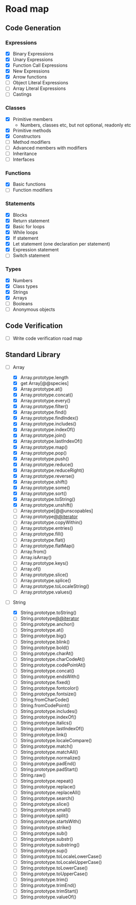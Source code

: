 # Road map

## Code Generation

### Expressions

- [x] Binary Expressions
- [x] Unary Expressions
- [x] Function Call Expressions
- [x] New Expressions
- [x] Arrow functions
- [ ] Object Literal Expressions
- [ ] Array Literal Expressions
- [ ] Castings

### Classes

- [x] Primitive members
  - Numbers, classes etc, but not optional, readonly etc
- [x] Primitive methods
- [x] Constructors
- [ ] Method modifiers
- [ ] Advanced members with modifiers
- [ ] Inheritance
- [ ] Interfaces

### Functions

- [x] Basic functions
- [ ] Function modifiers

### Statements

- [x] Blocks
- [x] Return statement
- [x] Basic for loops
- [x] While loops
- [x] If statement
- [x] Let statement (one declaration per statement)
- [x] Expression statement
- [ ] Switch statement

### Types

- [x] Numbers
- [x] Class types
- [x] Strings
- [x] Arrays
- [ ] Booleans
- [ ] Anonymous objects

## Code Verification

- [ ] Write code verification road map

## Standard Library

- [ ] Array

  - [x] Array.prototype.length
  - [x] get Array[@@species]
  - [x] Array.prototype.at()
  - [x] Array.prototype.concat()
  - [x] Array.prototype.every()
  - [x] Array.prototype.filter()
  - [x] Array.prototype.find()
  - [x] Array.prototype.findIndex()
  - [x] Array.prototype.includes()
  - [x] Array.prototype.indexOf()
  - [x] Array.prototype.join()
  - [x] Array.prototype.lastIndexOf()
  - [x] Array.prototype.map()
  - [x] Array.prototype.pop()
  - [x] Array.prototype.push()
  - [x] Array.prototype.reduce()
  - [x] Array.prototype.reduceRight()
  - [x] Array.prototype.reverse()
  - [x] Array.prototype.shift()
  - [x] Array.prototype.some()
  - [x] Array.prototype.sort()
  - [x] Array.prototype.toString()
  - [x] Array.prototype.unshift()
  - [ ] Array.prototype[@@unscopables]
  - [ ] Array.prototype[@@iterator]()
  - [ ] Array.prototype.copyWithin()
  - [ ] Array.prototype.entries()
  - [ ] Array.prototype.fill()
  - [ ] Array.prototype.flat()
  - [ ] Array.prototype.flatMap()
  - [ ] Array.from()
  - [ ] Array.isArray()
  - [ ] Array.prototype.keys()
  - [ ] Array.of()
  - [ ] Array.prototype.slice()
  - [ ] Array.prototype.splice()
  - [ ] Array.prototype.toLocaleString()
  - [ ] Array.prototype.values()

- [ ] String

  - [x] String.prototype.toString()
  - [ ] String.prototype[@@iterator]()
  - [ ] String.prototype.anchor()
  - [ ] String.prototype.at()
  - [ ] String.prototype.big()
  - [ ] String.prototype.blink()
  - [ ] String.prototype.bold()
  - [ ] String.prototype.charAt()
  - [ ] String.prototype.charCodeAt()
  - [ ] String.prototype.codePointAt()
  - [ ] String.prototype.concat()
  - [ ] String.prototype.endsWith()
  - [ ] String.prototype.fixed()
  - [ ] String.prototype.fontcolor()
  - [ ] String.prototype.fontsize()
  - [ ] String.fromCharCode()
  - [ ] String.fromCodePoint()
  - [ ] String.prototype.includes()
  - [ ] String.prototype.indexOf()
  - [ ] String.prototype.italics()
  - [ ] String.prototype.lastIndexOf()
  - [ ] String.prototype.link()
  - [ ] String.prototype.localeCompare()
  - [ ] String.prototype.match()
  - [ ] String.prototype.matchAll()
  - [ ] String.prototype.normalize()
  - [ ] String.prototype.padEnd()
  - [ ] String.prototype.padStart()
  - [ ] String.raw()
  - [ ] String.prototype.repeat()
  - [ ] String.prototype.replace()
  - [ ] String.prototype.replaceAll()
  - [ ] String.prototype.search()
  - [ ] String.prototype.slice()
  - [ ] String.prototype.small()
  - [ ] String.prototype.split()
  - [ ] String.prototype.startsWith()
  - [ ] String.prototype.strike()
  - [ ] String.prototype.sub()
  - [ ] String.prototype.substr()
  - [ ] String.prototype.substring()
  - [ ] String.prototype.sup()
  - [ ] String.prototype.toLocaleLowerCase()
  - [ ] String.prototype.toLocaleUpperCase()
  - [ ] String.prototype.toLowerCase()
  - [ ] String.prototype.toUpperCase()
  - [ ] String.prototype.trim()
  - [ ] String.prototype.trimEnd()
  - [ ] String.prototype.trimStart()
  - [ ] String.prototype.valueOf()

